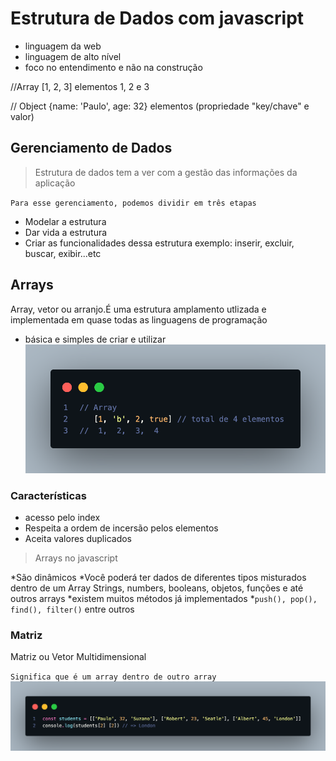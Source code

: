 # Estrutura de Dados com javascript

- linguagem da web
- linguagem de alto nível
- foco no entendimento e não na construção

//Array
[1, 2, 3] elementos 1, 2 e 3

// Object
{name: 'Paulo', age: 32}  elementos (propriedade "key/chave" e valor)

## Gerenciamento de Dados

> Estrutura de dados tem a ver com a gestão das informações da aplicação

`Para esse gerenciamento, podemos dividir em três etapas`

- Modelar a estrutura
- Dar vida a estrutura
- Criar as funcionalidades dessa estrutura
exemplo: inserir, excluir, buscar, exibir...etc

## Arrays

Array, vetor ou arranjo.É uma estrutura amplamento utlizada e implementada em quase todas as linguagens de programação

- básica e simples de criar e utilizar
![Alternate text](array.png)

### Características

- acesso pelo index
- Respeita a ordem de incersão pelos elementos
- Aceita valores duplicados

> Arrays no javascript

*São dinâmicos
*Você poderá ter dados de diferentes tipos misturados dentro de um Array Strings, numbers, booleans, objetos, funções e até outros arrays
*existem muitos métodos já implementados
  *`push(), pop(), find(), filter()` entre outros

### Matriz

Matriz ou Vetor Multidimensional

`Significa que é um array dentro de outro array`
![Alternate text](array2.png)
